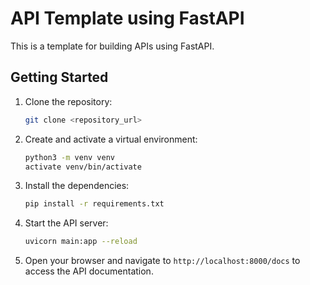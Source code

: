 # API Template using FastAPI

This is a template for building APIs using FastAPI.

## Getting Started

1. Clone the repository:

   ```bash
   git clone <repository_url>
   ```

2. Create and activate a virtual environment:

   ```bash
   python3 -m venv venv
   activate venv/bin/activate
   ```

3. Install the dependencies:

   ```bash
   pip install -r requirements.txt
   ```

4. Start the API server:

   ```bash
   uvicorn main:app --reload
   ```

5. Open your browser and navigate to `http://localhost:8000/docs` to access the API documentation.
